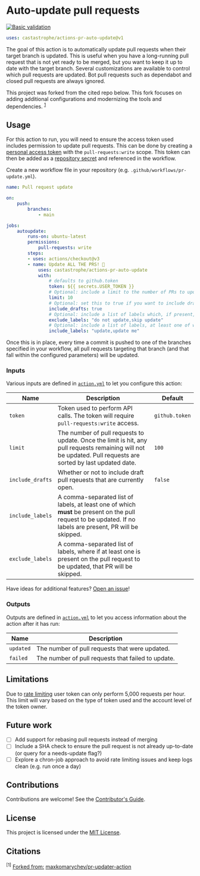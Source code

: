 # Auto-update pull requests

[![Basic validation](https://github.com/castastrophe/actions-pr-auto-update/actions/workflows/build.yml/badge.svg?branch=main)](https://github.com/castastrophe/actions-pr-auto-update/actions/workflows/build.yml)

```yml
uses: castastrophe/actions-pr-auto-update@v1
```

The goal of this action is to automatically update pull requests when their target branch is updated. This is useful when you have a long-running pull request that is not yet ready to be merged, but you want to keep it up to date with the target branch. Several customizations are available to control which pull requests are updated. Bot pull requests such as dependabot and closed pull requests are always ignored.

This project was forked from the cited repo below. This fork focuses on adding additional configurations and modernizing the tools and dependencies. <sup>[1](#citations)</sup>

## Usage

For this action to run, you will need to ensure the access token used includes permission to update pull requests. This can be done by creating a [personal access token](https://docs.github.com/en/github/authenticating-to-github/creating-a-personal-access-token) with the `pull-requests:write` scope. This token can then be added as a [repository secret](https://docs.github.com/en/actions/reference/encrypted-secrets) and referenced in the workflow.

Create a new workflow file in your repository (e.g. `.github/workflows/pr-update.yml`).

```yml
name: Pull request update

on:
    push:
        branches:
            - main

jobs:
    autoupdate:
        runs-on: ubuntu-latest
        permissions:
            pull-requests: write
        steps:
        - uses: actions/checkout@v3
        - name: Update ALL THE PRS! 🎉
            uses: castastrophe/actions-pr-auto-update
            with:
                # defaults to github.token
                token: ${{ secrets.USER_TOKEN }}
                # Optional: include a limit to the number of PRs to update (default is 100)
                limit: 10
                # Optional: set this to true if you want to include draft PRs in those to be updated
                include_drafts: true
                # Optional: include a list of labels which, if present, will prevent the PR from being updated; these are comma-separated.
                exclude_labels: "do not update,skip update"
                # Optional: include a list of labels, at least one of which are required to be present for the PR to be updated; these are comma-separated.
                include_labels: "update,update me"
```

Once this is in place, every time a commit is pushed to one of the branches specified in your workflow, all pull requests targeting that branch (and that fall within the configured parameters) will be updated.

### Inputs

Various inputs are defined in [`action.yml`](action.yml) to let you configure this action:

| Name             | Description                                                                                                                                                   | Default        |
| ---------------- | ------------------------------------------------------------------------------------------------------------------------------------------------------------- | -------------- |
| `token`          | Token used to perform API calls. The token will require `pull-requests:write` access.                                                                         | `github.token` |
| `limit`          | The number of pull requests to update. Once the limit is hit, any pull requests remaining will not be updated. Pull requests are sorted by last updated date. | `100`          |
| `include_drafts` | Whether or not to include draft pull rqeuests that are currently open.                                                                                        | `false`        |
| `include_labels` | A comma-separated list of labels, at least one of which **must** be present on the pull request to be updated. If no labels are present, PR will be skipped.  |                |
| `exclude_labels` | A comma-separated list of labels, where if at least one is present on the pull request to be updated, that PR will be skipped.                                |                |

Have ideas for additional features? [Open an issue](https://github.com/castastrophe/actions-pr-auto-update/issues)!

### Outputs

Outputs are defined in [`action.yml`](action.yml) to let you access information about the action after it has run:

| Name      | Description                                        |
| --------- | -------------------------------------------------- |
| `updated` | The number of pull requests that were updated.     |
| `failed`  | The number of pull requests that failed to update. |

## Limitations

Due to [rate limiting](https://docs.github.com/en/rest/overview/resources-in-the-rest-api#rate-limiting) user
token can only perform 5,000 requests per hour. This limit will vary based on the type of token used and the account
level of the token owner.

## Future work

- [ ] Add support for rebasing pull requests instead of merging
- [ ] Include a SHA check to ensure the pull request is not already up-to-date (or query for a needs-update flag?)
- [ ] Explore a chron-job approach to avoid rate limiting issues and keep logs clean (e.g. run once a day)

## Contributions

Contributions are welcome! See the [Contributor's Guide](CONTRIBUTING.md).

## License

This project is licensed under the [MIT License](LICENSE).

## Citations

<sup>[1]</sup> <ins>Forked from:</ins> [maxkomarychev/pr-updater-action](https://github.com/maxkomarychev/pr-updater-action)
